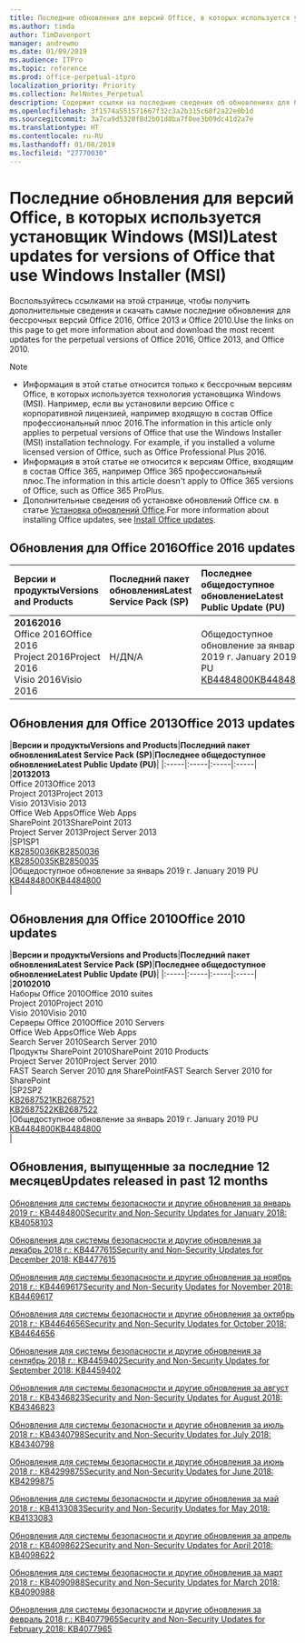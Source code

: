 ```yaml
---
title: Последние обновления для версий Office, в которых используется установщик Windows (MSI)
ms.author: timda
author: TimDavenport
manager: andrewmo
ms.date: 01/09/2019
ms.audience: ITPro
ms.topic: reference
ms.prod: office-perpetual-itpro
localization_priority: Priority
ms.collection: RelNotes_Perpetual
description: Содержит ссылки на последние сведения об обновлениях для бессрочных версий Office 2016, Office 2013 и Office 2010 для ИТ-специалистов
ms.openlocfilehash: 3f1574a551571667f32c3a2b315c68f2a22e0b1d
ms.sourcegitcommit: 3a7ca9d5320f8d2b01d8ba7f0ee3b09dc41d2a7e
ms.translationtype: HT
ms.contentlocale: ru-RU
ms.lasthandoff: 01/08/2019
ms.locfileid: "27770030"
---
```

# <a name="latest-updates-for-versions-of-office-that-use-windows-installer-msi"></a><span data-ttu-id="10b08-103">Последние обновления для версий Office, в которых используется установщик Windows (MSI)</span><span class="sxs-lookup"><span data-stu-id="10b08-103">Latest updates for versions of Office that use Windows Installer (MSI)</span></span>

<span data-ttu-id="10b08-104">Воспользуйтесь ссылками на этой странице, чтобы получить дополнительные сведения и скачать самые последние обновления для бессрочных версий Office 2016, Office 2013 и Office 2010.</span><span class="sxs-lookup"><span data-stu-id="10b08-104">Use the links on this page to get more information about and download the most recent updates for the perpetual versions of Office 2016, Office 2013, and Office 2010.</span></span>
  
 
> [!NOTE]
> - <span data-ttu-id="10b08-p101">Информация в этой статье относится только к бессрочным версиям Office, в которых используется технология установщика Windows (MSI). Например, если вы установили версию Office с корпоративной лицензией, например входящую в состав Office профессиональный плюс 2016.</span><span class="sxs-lookup"><span data-stu-id="10b08-p101">The information in this article only applies to perpetual versions of Office that use the Windows Installer (MSI) installation technology. For example, if you installed a volume licensed version of Office, such as Office Professional Plus 2016.</span></span>
> - <span data-ttu-id="10b08-107">Информация в этой статье не относится к версиям Office, входящим в состав Office 365, например Office 365 профессиональный плюс.</span><span class="sxs-lookup"><span data-stu-id="10b08-107">The information in this article doesn't apply to Office 365 versions of Office, such as Office 365 ProPlus.</span></span>
> - <span data-ttu-id="10b08-108">Дополнительные сведения об установке обновлений Office см. в статье [Установка обновлений Office](https://support.office.com/article/2ab296f3-7f03-43a2-8e50-46de917611c5).</span><span class="sxs-lookup"><span data-stu-id="10b08-108">For more information about installing Office updates, see [Install Office updates](https://support.office.com/article/2ab296f3-7f03-43a2-8e50-46de917611c5).</span></span> 


## <a name="office-2016-updates"></a><span data-ttu-id="10b08-109">Обновления для Office 2016</span><span class="sxs-lookup"><span data-stu-id="10b08-109">Office 2016 updates</span></span>

|<span data-ttu-id="10b08-110">**Версии и продукты**</span><span class="sxs-lookup"><span data-stu-id="10b08-110">**Versions and Products**</span></span>|<span data-ttu-id="10b08-111">**Последний пакет обновления**</span><span class="sxs-lookup"><span data-stu-id="10b08-111">**Latest Service Pack (SP)**</span></span>|<span data-ttu-id="10b08-112">**Последнее общедоступное обновление**</span><span class="sxs-lookup"><span data-stu-id="10b08-112">**Latest Public Update (PU)**</span></span>|
|:-----|:-----|:-----|
|<span data-ttu-id="10b08-113">**2016**</span><span class="sxs-lookup"><span data-stu-id="10b08-113">**2016**</span></span> <br/> <span data-ttu-id="10b08-114">Office 2016</span><span class="sxs-lookup"><span data-stu-id="10b08-114">Office 2016</span></span>  <br/> <span data-ttu-id="10b08-115">Project 2016</span><span class="sxs-lookup"><span data-stu-id="10b08-115">Project 2016</span></span>  <br/> <span data-ttu-id="10b08-116">Visio 2016</span><span class="sxs-lookup"><span data-stu-id="10b08-116">Visio 2016</span></span>  <br/> |<span data-ttu-id="10b08-117">Н/Д</span><span class="sxs-lookup"><span data-stu-id="10b08-117">N/A</span></span>  <br/> |<span data-ttu-id="10b08-118">Общедоступное обновление за январь 2019 г. </span><span class="sxs-lookup"><span data-stu-id="10b08-118">January 2019 PU</span></span>  <br/> [<span data-ttu-id="10b08-119">KB4484800</span><span class="sxs-lookup"><span data-stu-id="10b08-119">KB4484800</span></span>](https://support.microsoft.com/help/4484800) <br/> |
   
## <a name="office-2013-updates"></a><span data-ttu-id="10b08-120">Обновления для Office 2013</span><span class="sxs-lookup"><span data-stu-id="10b08-120">Office 2013 updates</span></span>

|<span data-ttu-id="10b08-121">**Версии и продукты**</span><span class="sxs-lookup"><span data-stu-id="10b08-121">**Versions and Products**</span></span>|<span data-ttu-id="10b08-122">**Последний пакет обновления**</span><span class="sxs-lookup"><span data-stu-id="10b08-122">**Latest Service Pack (SP)**</span></span>|<span data-ttu-id="10b08-123">**Последнее общедоступное обновление**</span><span class="sxs-lookup"><span data-stu-id="10b08-123">**Latest Public Update (PU)**</span></span>|
|:-----|:-----|:-----|:-----|
|<span data-ttu-id="10b08-124">**2013**</span><span class="sxs-lookup"><span data-stu-id="10b08-124">**2013**</span></span> <br/> <span data-ttu-id="10b08-125">Office 2013</span><span class="sxs-lookup"><span data-stu-id="10b08-125">Office 2013</span></span>  <br/> <span data-ttu-id="10b08-126">Project 2013</span><span class="sxs-lookup"><span data-stu-id="10b08-126">Project 2013</span></span>  <br/> <span data-ttu-id="10b08-127">Visio 2013</span><span class="sxs-lookup"><span data-stu-id="10b08-127">Visio 2013</span></span>  <br/> <span data-ttu-id="10b08-128">Office Web Apps</span><span class="sxs-lookup"><span data-stu-id="10b08-128">Office Web Apps</span></span>  <br/> <span data-ttu-id="10b08-129">SharePoint 2013</span><span class="sxs-lookup"><span data-stu-id="10b08-129">SharePoint 2013</span></span>  <br/> <span data-ttu-id="10b08-130">Project Server 2013</span><span class="sxs-lookup"><span data-stu-id="10b08-130">Project Server 2013</span></span>  <br/> |<span data-ttu-id="10b08-131">SP1</span><span class="sxs-lookup"><span data-stu-id="10b08-131">SP1</span></span> <br/> [<span data-ttu-id="10b08-132">KB2850036</span><span class="sxs-lookup"><span data-stu-id="10b08-132">KB2850036</span></span>](https://support.microsoft.com/kb/2850036) <br/>[<span data-ttu-id="10b08-133">KB2850035</span><span class="sxs-lookup"><span data-stu-id="10b08-133">KB2850035</span></span>](https://support.microsoft.com/kb/2850035) <br/> |<span data-ttu-id="10b08-134">Общедоступное обновление за январь 2019 г. </span><span class="sxs-lookup"><span data-stu-id="10b08-134">January 2019 PU</span></span>  <br/> [<span data-ttu-id="10b08-135">KB4484800</span><span class="sxs-lookup"><span data-stu-id="10b08-135">KB4484800</span></span>](https://support.microsoft.com/help/4484800) <br/> |
   
## <a name="office-2010-updates"></a><span data-ttu-id="10b08-136">Обновления для Office 2010</span><span class="sxs-lookup"><span data-stu-id="10b08-136">Office 2010 updates</span></span>

|<span data-ttu-id="10b08-137">**Версии и продукты**</span><span class="sxs-lookup"><span data-stu-id="10b08-137">**Versions and Products**</span></span>|<span data-ttu-id="10b08-138">**Последний пакет обновления**</span><span class="sxs-lookup"><span data-stu-id="10b08-138">**Latest Service Pack (SP)**</span></span>|<span data-ttu-id="10b08-139">**Последнее общедоступное обновление**</span><span class="sxs-lookup"><span data-stu-id="10b08-139">**Latest Public Update (PU)**</span></span>|
|:-----|:-----|:-----|:-----|
|<span data-ttu-id="10b08-140">**2010**</span><span class="sxs-lookup"><span data-stu-id="10b08-140">**2010**</span></span> <br/> <span data-ttu-id="10b08-141">Наборы Office 2010</span><span class="sxs-lookup"><span data-stu-id="10b08-141">Office 2010 suites</span></span>  <br/> <span data-ttu-id="10b08-142">Project 2010</span><span class="sxs-lookup"><span data-stu-id="10b08-142">Project 2010</span></span>  <br/> <span data-ttu-id="10b08-143">Visio 2010</span><span class="sxs-lookup"><span data-stu-id="10b08-143">Visio 2010</span></span>  <br/> <span data-ttu-id="10b08-144">Серверы Office 2010</span><span class="sxs-lookup"><span data-stu-id="10b08-144">Office 2010 Servers</span></span>  <br/> <span data-ttu-id="10b08-145">Office Web Apps</span><span class="sxs-lookup"><span data-stu-id="10b08-145">Office Web Apps</span></span>  <br/> <span data-ttu-id="10b08-146">Search Server 2010</span><span class="sxs-lookup"><span data-stu-id="10b08-146">Search Server 2010</span></span>  <br/> <span data-ttu-id="10b08-147">Продукты SharePoint 2010</span><span class="sxs-lookup"><span data-stu-id="10b08-147">SharePoint 2010 Products</span></span>  <br/> <span data-ttu-id="10b08-148">Project Server 2010</span><span class="sxs-lookup"><span data-stu-id="10b08-148">Project Server 2010</span></span>  <br/> <span data-ttu-id="10b08-149">FAST Search Server 2010 для SharePoint</span><span class="sxs-lookup"><span data-stu-id="10b08-149">FAST Search Server 2010 for SharePoint</span></span>  <br/> |<span data-ttu-id="10b08-150">SP2</span><span class="sxs-lookup"><span data-stu-id="10b08-150">SP2</span></span> <br/>[<span data-ttu-id="10b08-151">KB2687521</span><span class="sxs-lookup"><span data-stu-id="10b08-151">KB2687521</span></span>](https://support.microsoft.com/kb/2687521) <br/> [<span data-ttu-id="10b08-152">KB2687522</span><span class="sxs-lookup"><span data-stu-id="10b08-152">KB2687522</span></span>](https://support.microsoft.com/kb/2687522) <br/> |<span data-ttu-id="10b08-153">Общедоступное обновление за январь 2019 г. </span><span class="sxs-lookup"><span data-stu-id="10b08-153">January 2019 PU</span></span> <br/>[<span data-ttu-id="10b08-154">KB4484800</span><span class="sxs-lookup"><span data-stu-id="10b08-154">KB4484800</span></span>](https://support.microsoft.com/help/4484800) <br/>|
   

   
## <a name="updates-released-in-past-12-months"></a><span data-ttu-id="10b08-155">Обновления, выпущенные за последние 12 месяцев</span><span class="sxs-lookup"><span data-stu-id="10b08-155">Updates released in past 12 months</span></span>

[<span data-ttu-id="10b08-156">Обновления для системы безопасности и другие обновления за январь 2019 г.: KB4484800</span><span class="sxs-lookup"><span data-stu-id="10b08-156">Security and Non-Security Updates for January 2018: KB4058103</span></span>](https://support.microsoft.com/help/4484800)

[<span data-ttu-id="10b08-157">Обновления для системы безопасности и другие обновления за декабрь 2018 г.: KB4477615</span><span class="sxs-lookup"><span data-stu-id="10b08-157">Security and Non-Security Updates for December 2018: KB4477615</span></span>](https://support.microsoft.com/help/4477615)

[<span data-ttu-id="10b08-158">Обновления для системы безопасности и другие обновления за ноябрь 2018 г.: KB4469617</span><span class="sxs-lookup"><span data-stu-id="10b08-158">Security and Non-Security Updates for November 2018: KB4469617</span></span>](https://support.microsoft.com/help/4469617)

[<span data-ttu-id="10b08-159">Обновления для системы безопасности и другие обновления за октябрь 2018 г.: KB4464656</span><span class="sxs-lookup"><span data-stu-id="10b08-159">Security and Non-Security Updates for October 2018: KB4464656</span></span>](https://support.microsoft.com/help/4464656)

[<span data-ttu-id="10b08-160">Обновления для системы безопасности и другие обновления за сентябрь 2018 г.: KB4459402</span><span class="sxs-lookup"><span data-stu-id="10b08-160">Security and Non-Security Updates for September 2018: KB4459402</span></span>](https://support.microsoft.com/help/4459402) 

[<span data-ttu-id="10b08-161">Обновления для системы безопасности и другие обновления за август 2018 г.: KB4346823</span><span class="sxs-lookup"><span data-stu-id="10b08-161">Security and Non-Security Updates for August 2018: KB4346823</span></span>](https://support.microsoft.com/help/4346823)   

[<span data-ttu-id="10b08-162">Обновления для системы безопасности и другие обновления за июль 2018 г.: KB4340798</span><span class="sxs-lookup"><span data-stu-id="10b08-162">Security and Non-Security Updates for July 2018: KB4340798</span></span>](https://support.microsoft.com/help/4340798)   

[<span data-ttu-id="10b08-163">Обновления для системы безопасности и другие обновления за июнь 2018 г.: KB4299875</span><span class="sxs-lookup"><span data-stu-id="10b08-163">Security and Non-Security Updates for June 2018: KB4299875</span></span>](https://support.microsoft.com/help/4299875)  

[<span data-ttu-id="10b08-164">Обновления для системы безопасности и другие обновления за май 2018 г.: KB4133083</span><span class="sxs-lookup"><span data-stu-id="10b08-164">Security and Non-Security Updates for May 2018: KB4133083 </span></span>](https://support.microsoft.com/ru-RU/help/4133083)
  
[<span data-ttu-id="10b08-165">Обновления для системы безопасности и другие обновления за апрель 2018 г.: KB4098622</span><span class="sxs-lookup"><span data-stu-id="10b08-165">Security and Non-Security Updates for April 2018: KB4098622</span></span>](https://support.microsoft.com/ru-RU/help/4098622) 
  
[<span data-ttu-id="10b08-166">Обновления для системы безопасности и другие обновления за март 2018 г.: KB4090988</span><span class="sxs-lookup"><span data-stu-id="10b08-166">Security and Non-Security Updates for March 2018: KB4090988</span></span>](https://support.microsoft.com/ru-RU/help/4090988)  
  
[<span data-ttu-id="10b08-167">Обновления для системы безопасности и другие обновления за февраль 2018 г.: KB4077965</span><span class="sxs-lookup"><span data-stu-id="10b08-167">Security and Non-Security Updates for February 2018: KB4077965</span></span>](https://support.microsoft.com/help/4077965)  
  
   
  
